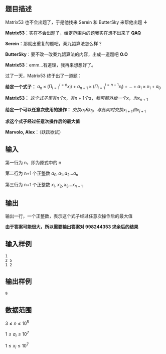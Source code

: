 ## 题目描述

Matrix53 也不会出题了，于是他找来 Serein 和 ButterSky 来帮他出题 **↓**

**Matrix53**：实在不会出题了，给定范围内的题我实在想不出来了 **QAQ**

**Serein**：那就出重复的题吧，秦九韶算法怎么样？

**ButterSky**：要不改一改秦九韶算法的内容，出成一道题吧 **O.O**

**Matrix53**：emm...有道理，我再来想想好了。

过了一天，Matrix53 终于出了一道题：

**给定一个式子：**
$a_{n} \times (\Pi_{i=1}^{i=n} x_i)+a_{n-1} \times (\Pi_{i=1}^{i=n-1} x_i)+...+a_1 \times x_1+a_0$

**Matrix53：**
$这个式子里有n个x，有n+1个a，我再额外给一个x，为x_{n+1}$

**给定一个可以任意次使用的操作：**
$交换 a_{i} 和 a_{j}，与此同时交换 x_{i+1} 和 x_{j+1}$

**求这个式子经过任意次操作后的最大值**

**Marvolo, Alex**：（跃跃欲试）

## 输入

第一行为 n，即为原式中的 n

第二行为 n+1 个正整数 $a_0, a_1, a_2...a_{n}$

第三行为 n+1 个正整数 $x_1, x_2, x_3...x_{n+1}$

## 输出

输出一行，一个正整数，表示这个式子经过任意次操作后的最大值

**由于答案可能很大，所以需要输出答案对 998244353 求余后的结果**

## 输入样例

    1
    2 5
    1 2

## 输出样例

    9

## 数据范围

$3\leq n \leq 10^5$

$1\leq a_i \leq 10^7$

$1\leq x_i \leq 10^7$
